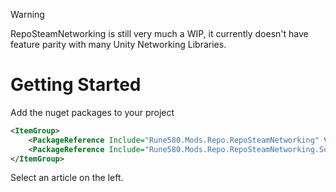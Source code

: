> [!WARNING]
> RepoSteamNetworking is still very much a WIP, it currently doesn't have feature parity with many Unity Networking Libraries.

# Getting Started

Add the nuget packages to your project
```xml
<ItemGroup>
    <PackageReference Include="Rune580.Mods.Repo.RepoSteamNetworking" Version="0.1.0" />
    <PackageReference Include="Rune580.Mods.Repo.RepoSteamNetworking.SourceGenerators" Version="0.1.0" />
</ItemGroup>
```

Select an article on the left.